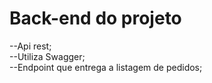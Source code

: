 <h1>Back-end do projeto</h1>

--Api rest;</br>
--Utiliza Swagger;</br>
--Endpoint que entrega a listagem de pedidos;</br>
